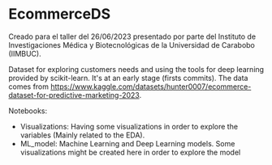 # EcommerceDS
Creado para el taller del 26/06/2023 presentado por parte del Instituto de Investigaciones Médica y Biotecnológicas de la Universidad de Carabobo (IIMBUC).

Dataset for exploring customers needs and using the tools for deep learning provided by scikit-learn. It's at an early stage (firsts commits). The data comes from https://www.kaggle.com/datasets/hunter0007/ecommerce-dataset-for-predictive-marketing-2023.


Notebooks:
  - Visualizations: Having some visualizations in order to explore the variables (Mainly related to the EDA).
  - ML_model: Machine Learning and Deep Learning models. Some visualizations might be created here in order to explore the model

